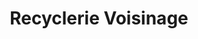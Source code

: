---
title: "Recyclerie Voisinage"
url: /saint-vincent-de-tyrosse/recyclerie-voisinage/
shop: charité
---